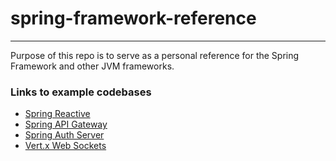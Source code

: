 # spring-framework-reference

---

Purpose of this repo is to serve as a personal reference for the Spring Framework and other JVM frameworks.

### Links to example codebases

- [Spring Reactive](https://github.com/marwhals/spring-reactive-demo-service)
- [Spring API Gateway]()
- [Spring Auth Server]()
- [Vert.x Web Sockets]()